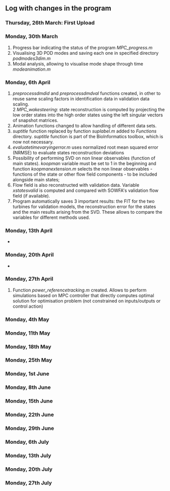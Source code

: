 ## Log with changes in the program 

### Thursday, 26th March: First Upload

### Monday, 30th March 
1. Progress bar indicating the status of the program *MPC_progress.m*
2. Visualising 3D POD modes and saving each one in specified directory *podmodes3dim.m*
3. Modal analysis, allowing to visualise mode shape through time *modeanimation.m*

### Monday, 6th April
1. *preprocessdmdid* and *preprocessdmdval* functions created, in other to reuse same scaling factors in identification data in validation data scaling.  
2 *MPC_wakesteering*: state reconstruction is computed by projecting the low order states into the high order states using the left singular vectors of snapshot matrices.
3. Animation functions changed to allow handling of different data sets.  
4. *suptitle* function replaced by function *suplabel.m* added to *Functions* directory. *suptitle* function is part of the BioInformatics toolbox, which is now not necessary.
5. *evaluatetimevaryingerror.m* uses normalized root mean squared error (NRMSE) to evaluate states reconstruction deviations
6. Possibility of performing SVD on non linear observables (function of main states). *koopman* variable must be set to 1 in the beginning and function *koopmanextension.m* selects the non linear observables - functions of the state or other flow field components - to be included alongside main states;
7. Flow field is also reconstructed with validation data. Variable *xstatesvalid* is computed and compared with SOWFA's validation flow field (if available).
8. Program automatically saves 3 important results: the FIT for the two turbines for validation models, the reconstruction error for the states and the main results arising from the SVD. These allows to compare the variables for different methods used.

### Monday, 13th April
-

### Monday, 20th April
-

### Monday, 27th April
1. Function *power_referencetracking.m* created. Allows to perform simulations based on MPC controller that directly computes optimal solution for optimisation problem (not constrained on inputs/outputs or control action)

### Monday, 4th May

### Monday, 11th May

### Monday, 18th May

### Monday, 25th May

### Monday, 1st June

### Monday, 8th June

### Monday, 15th June

### Monday, 22th June

### Monday, 29th June

### Monday, 6th July

### Monday, 13th July

### Monday, 20th July

### Monday, 27th July